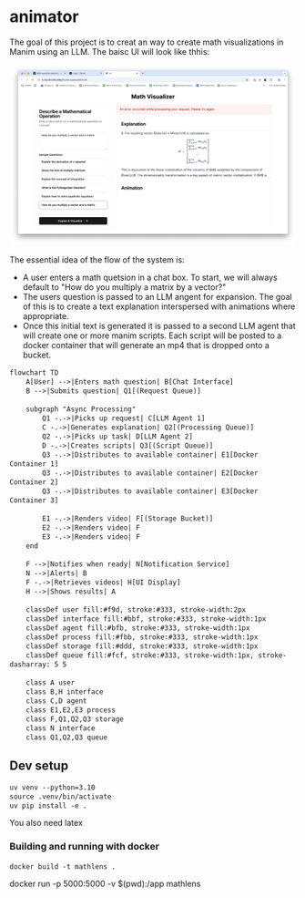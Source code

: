 # animator

The goal of this project is to creat an way to create math visualizations in Manim using an LLM. The baisc UI will look like thhis:

![docs/ui-mockup.png](docs/ui-mockup-v0.png)

The essential idea of the flow of the system is:

- A user enters a math quetsion in a chat box. To start, we will always default to "How do you multiply a matrix by a vector?"
- The users question is passed to an LLM angent for expansion. The goal of this is to create a text explanation interspersed with animations where appropriate.
- Once this initial text is generated it is passed to a second LLM agent that will create one or more manim scripts. Each script will be posted to a docker container that will generate an mp4 that is dropped onto a bucket.

```mermaid
flowchart TD
    A[User] -->|Enters math question| B[Chat Interface]
    B -->|Submits question| Q1[(Request Queue)]

    subgraph "Async Processing"
        Q1 -.->|Picks up request| C[LLM Agent 1]
        C -.->|Generates explanation| Q2[(Processing Queue)]
        Q2 -.->|Picks up task| D[LLM Agent 2]
        D -.->|Creates scripts| Q3[(Script Queue)]
        Q3 -.->|Distributes to available container| E1[Docker Container 1]
        Q3 -.->|Distributes to available container| E2[Docker Container 2]
        Q3 -.->|Distributes to available container| E3[Docker Container 3]

        E1 -.->|Renders video| F[(Storage Bucket)]
        E2 -.->|Renders video| F
        E3 -.->|Renders video| F
    end

    F -->|Notifies when ready| N[Notification Service]
    N -->|Alerts| B
    F -.->|Retrieves videos| H[UI Display]
    H -->|Shows results| A

    classDef user fill:#f9d, stroke:#333, stroke-width:2px
    classDef interface fill:#bbf, stroke:#333, stroke-width:1px
    classDef agent fill:#bfb, stroke:#333, stroke-width:1px
    classDef process fill:#fbb, stroke:#333, stroke-width:1px
    classDef storage fill:#ddd, stroke:#333, stroke-width:1px
    classDef queue fill:#fcf, stroke:#333, stroke-width:1px, stroke-dasharray: 5 5

    class A user
    class B,H interface
    class C,D agent
    class E1,E2,E3 process
    class F,Q1,Q2,Q3 storage
    class N interface
    class Q1,Q2,Q3 queue
```

## Dev setup

```
uv venv --python=3.10
source .venv/bin/activate
uv pip install -e .
```

You also need latex

### Building and running with docker

```
docker build -t mathlens .
```

docker run -p 5000:5000 -v $(pwd):/app mathlens
